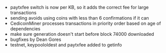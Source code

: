 * paytxfee switch is now per KB, so it adds the correct fee for large transactions
* sending avoids using coins with less than 6 confirmations if it can
* CedicoinMiner processes transactions in priority order based on age of dependencies
* make sure generation doesn't start before block 74000 downloaded
* bugfixes by Dean Gores
* testnet, keypoololdest and paytxfee added to getinfo
